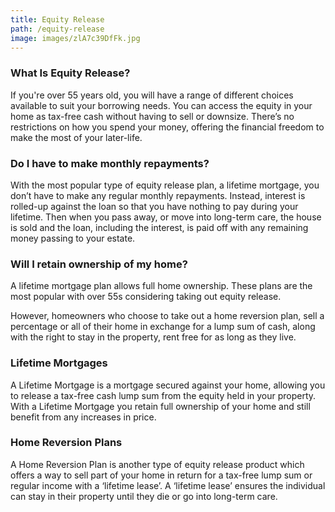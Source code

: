 ```yaml
---
title: Equity Release
path: /equity-release
image: images/zlA7c39DfFk.jpg
---
```


### What Is Equity Release?

If you're over 55 years old, you will have a range of different choices available to suit
your borrowing needs. You can access the equity in your home as tax-free cash without having to sell or downsize.
There’s no restrictions on how you spend your money, offering the financial freedom to make the most of your
later-life.

### Do I have to make monthly repayments?

With the most popular type of equity release plan, a lifetime mortgage, you don’t have to make any regular monthly repayments. Instead, interest is rolled-up against the loan so that you have nothing to pay during your lifetime.
Then when you pass away, or move into long-term care, the house is sold and the loan, including the interest,
is paid off with any remaining money passing to your estate.

### Will I retain ownership of my home?

A lifetime mortgage plan allows full home ownership. These plans are the most popular with over 55s considering
taking out equity release.

However, homeowners who choose to take out a home reversion plan, sell a percentage or all of their home in exchange
for a lump sum of cash, along with the right to stay in the property, rent free for as long as they live.

### Lifetime Mortgages

A Lifetime Mortgage is a mortgage secured against your home, allowing you to release a tax-free cash lump sum from
the equity held in your property. With a Lifetime Mortgage you retain full ownership of your home and still benefit
from any increases in price.

### Home Reversion Plans

A Home Reversion Plan is another type of equity release product which offers a way to sell part of your home in return for a tax-free lump sum or regular income with a
‘lifetime lease’. A ‘lifetime lease’ ensures the individual can stay in their property until they die or go into
long-term care.
